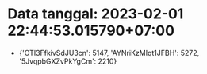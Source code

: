 # Data tanggal: 2023-02-01 22:44:53.015790+07:00

* {'OTI3FfkivSdJU3cn': 5147, 'AYNriKzMIqt1JFBH': 5272, '5JvqpbGXZvPkYgCm': 2210}
